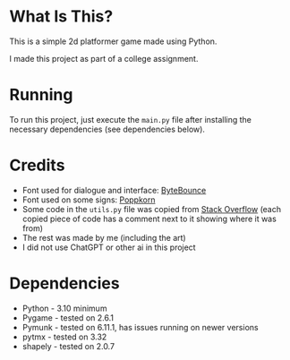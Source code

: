 # What Is This?
This is a simple 2d platformer game made using Python.

I made this project as part of a college assignment.

# Running
To run this project, just execute the `main.py` file after installing the necessary dependencies (see dependencies below).

# Credits
- Font used for dialogue and interface: [ByteBounce](https://www.1001fonts.com/bytebounce-font.html)
- Font used on some signs: [Poppkorn](https://www.fontspace.com/poppkorn-font-f29297)
- Some code in the `utils.py` file was copied from [Stack Overflow](https://stackoverflow.com) (each copied piece of code has a comment next to it showing where it was from)
- The rest was made by me (including the art)
- I did not use ChatGPT or other ai in this project

# Dependencies
- Python - 3.10 minimum
- Pygame - tested on 2.6.1
- Pymunk - tested on 6.11.1, has issues running on newer versions
- pytmx - tested on 3.32
- shapely - tested on 2.0.7
